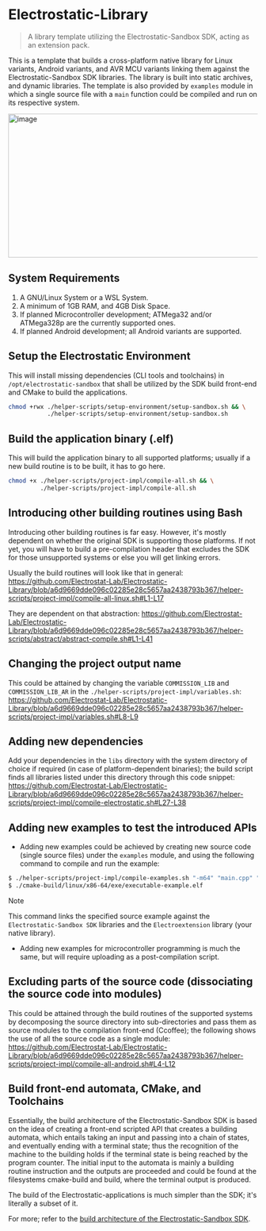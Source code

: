 # Electrostatic-Library
> A library template utilizing the Electrostatic-Sandbox SDK, acting as an extension pack.

This is a template that builds a cross-platform native library for Linux variants, Android variants, and AVR MCU variants linking them against the Electrostatic-Sandbox SDK libraries. The library is built into static archives, and dynamic libraries. The template is also provided by `examples` module in which a single source file with a `main` function could be compiled and run on its respective system.

<img width="1147" height="290" alt="image" src="https://github.com/user-attachments/assets/d2b9a685-a063-4bf1-b0ee-bf4ce5e1d4f4" />

## System Requirements
1) A GNU/Linux System or a WSL System.
2) A minimum of 1GB RAM, and 4GB Disk Space.
3) If planned Microcontroller development; ATMega32 and/or ATMega328p are the currently supported ones.
4) If planned Android development; all Android variants are supported.

## Setup the Electrostatic Environment
This will install missing dependencies (CLI tools and toolchains) in `/opt/electrostatic-sandbox` that shall be utilized by the SDK build front-end and CMake to build the applications.

```bash
chmod +rwx ./helper-scripts/setup-environment/setup-sandbox.sh && \
           ./helper-scripts/setup-environment/setup-sandbox.sh
```

## Build the application binary (.elf)
This will build the application binary to all supported platforms; usually if a new build routine is to be built, it has to go here.

```bash
chmod +x ./helper-scripts/project-impl/compile-all.sh && \
         ./helper-scripts/project-impl/compile-all.sh 
```

## Introducing other building routines using Bash
Introducing other building routines is far easy. However, it's mostly dependent on whether the original SDK is supporting those platforms. If not yet, you will have to build a pre-compilation header that excludes the SDK for those unsupported systems or else you will get linking errors.

Usually the build routines will look like that in general:
https://github.com/Electrostat-Lab/Electrostatic-Library/blob/a6d9669dde096c02285e28c5657aa2438793b367/helper-scripts/project-impl/compile-all-linux.sh#L1-L17

They are dependent on that abstraction: 
https://github.com/Electrostat-Lab/Electrostatic-Library/blob/a6d9669dde096c02285e28c5657aa2438793b367/helper-scripts/abstract/abstract-compile.sh#L1-L41

## Changing the project output name
This could be attained by changing the variable `COMMISSION_LIB` and `COMMISSION_LIB_AR` in the `./helper-scripts/project-impl/variables.sh`:
https://github.com/Electrostat-Lab/Electrostatic-Library/blob/a6d9669dde096c02285e28c5657aa2438793b367/helper-scripts/project-impl/variables.sh#L8-L9

## Adding new dependencies
Add your dependencies in the `libs` directory with the system directory of choice if required (in case of platform-dependent binaries); the build script finds all libraries listed under this directory through this code snippet:
https://github.com/Electrostat-Lab/Electrostatic-Library/blob/a6d9669dde096c02285e28c5657aa2438793b367/helper-scripts/project-impl/compile-electrostatic.sh#L27-L38

## Adding new examples to test the introduced APIs
* Adding new examples could be achieved by creating new source code (single source files) under the `examples` module, and using the following command to compile and run the example:
```bash
$ ./helper-scripts/project-impl/compile-examples.sh "-m64" "main.cpp" "executable-example" "linux" "x86-64" "x86-64/exe"
$ ./cmake-build/linux/x86-64/exe/executable-example.elf
```
> [!NOTE]
> This command links the specified source example against the `Electrostatic-Sandbox SDK` libraries and the `Electroextension` library (your native library).

* Adding new examples for microcontroller programming is much the same, but will require uploading as a post-compilation script.

## Excluding parts of the source code (dissociating the source code into modules)
This could be attained through the build routines of the supported systems by decomposing the source directory into sub-directories and pass them as source modules to the compilation front-end (Ccoffee); the following shows the use of all the source code as a single module:
https://github.com/Electrostat-Lab/Electrostatic-Library/blob/a6d9669dde096c02285e28c5657aa2438793b367/helper-scripts/project-impl/compile-all-android.sh#L4-L12

## Build front-end automata, CMake, and Toolchains
Essentially, the build architecture of the Electrostatic-Sandbox SDK is based on the idea of creating a front-end scripted API that creates a building automata, which entails taking an input and passing into a chain of states, and eventually ending with a terminal state; thus the recognition of the machine to the building holds if the terminal state is being reached by the program counter. The initial input to the automata is mainly a building routine instruction and the outputs are proceeded and could be found at the filesystems cmake-build and build, where the terminal output is produced.

The build of the Electrostatic-applications is much simpler than the SDK; it's literally a subset of it.

For more; refer to the [build architecture of the Electrostatic-Sandbox SDK](https://github.com/Electrostat-Lab/Electrostatic-Sandbox/blob/master/electrostatic-sandbox-framework/docs/system-build/architecture.md).
